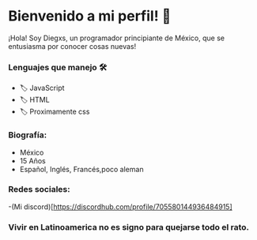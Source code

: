 # Bienvenido a mi perfil! 🦁

¡Hola! Soy Diegxs, un programador principiante de México, que se entusiasma por conocer cosas nuevas!

### Lenguajes que manejo 🛠️

- 🏷️ JavaScript
- 🏷️ HTML
- 🏷️ Proximamente css

### Biografía:

- México
- 15 Años
- Español, Inglés, Francés,poco aleman 

### Redes sociales: 

-(Mi discord)[https://discordhub.com/profile/705580144936484915]

### Vivir en Latinoamerica no es signo para quejarse todo el rato.

